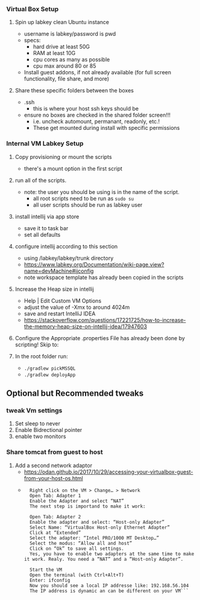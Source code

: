 ### Virtual Box Setup
1. Spin up labkey clean Ubuntu instance 
    * username is labkey/password is pwd
    * specs:
        * hard drive at least 50G
        * RAM at least 10G
        * cpu cores as many as possible
        * cpu max around 80 or 85
    * Install guest addons, if not already available (for full screen functionality, file share, and more)
    
2. Share these specific folders between the boxes
    * .ssh  
        * this is where your host ssh keys should be
    * ensure no boxes are checked in the shared folder screen!!! 
        * i.e. uncheck automount, permanant, readonly, etc.! 
        * These get mounted during install with specific permissions

### Internal VM Labkey Setup
1. Copy provisioning or mount the scripts
    * there's a mount option in the first script
    
1. run all of the scripts.
    * note: the user you should be using is in the name of the script.
        * all root scripts need to be run as `sudo su`
        * all user scripts should be run as labkey user

2. install intellij via app store
    * save it to task bar
    * set all defaults
    
3. configure intellij according to this section
    * using /labkey/labkey/trunk directory
    * https://www.labkey.org/Documentation/wiki-page.view?name=devMachine#ijconfig
    * note workspace template has already been copied in the scripts
    
4. Increase the Heap size in intellij
    * Help | Edit Custom VM Options
    * adjust the value of -Xmx to around 4024m
    * save and restart IntelliJ IDEA
    * https://stackoverflow.com/questions/17221725/how-to-increase-the-memory-heap-size-on-intellij-idea/17947603

4. Configure the Appropriate .properties File has already been done by scripting! Skip to:

5. In the root folder run:
    * `./gradlew pickMSSQL`
    * `./gradlew deployApp`


## Optional but Recommended tweaks

### tweak Vm settings
1. Set sleep to never 
1. Enable Bidrectional pointer
1. enable two monitors


### Share tomcat from guest to host
1. Add a second network adaptor
    * https://odan.github.io/2017/10/29/accessing-your-virtualbox-guest-from-your-host-os.html
    * ```   Shut down all running VM’s
        Right click on the VM > Change… > Network
        Open Tab: Adapter 1
        Enable the Adapter and select “NAT”
        The next step is importand to make it work:
        
        Open Tab: Adapter 2
        Enable the adapter and select: “Host-only Adapter”
        Select Name: “VirtualBox Host-only Ethernet Adapter”
        Click at “Extended”
        Select the adapter: “Intel PRO/1000 MT Desktop…”
        Select the modus: “Allow all and host”
        Click on “Ok” to save all settings.
        Yes, you have to enable two adapters at the same time to make it work. Realy. You need a “NAT” and a “Host-only Adapter”.
        
        Start the VM
        Open the terminal (with Ctrl+Alt+T)
        Enter: ifconfig
        Now you should see a local IP addresse like: 192.168.56.104
        The IP address is dynamic an can be different on your VM```